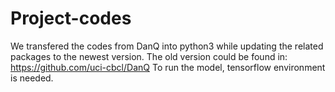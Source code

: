 # Project-codes
We transfered the codes from DanQ into python3 while updating the related packages to the newest version. The old version could be found in: https://github.com/uci-cbcl/DanQ
To run the model, tensorflow environment is needed. 
